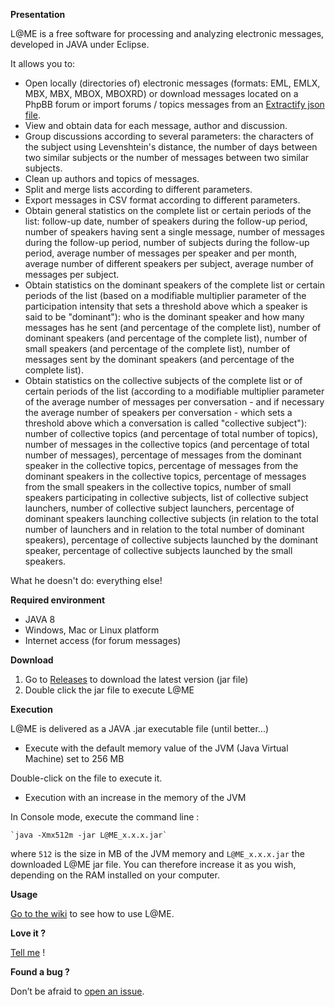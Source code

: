 **Presentation**

L@ME is a free software for processing and analyzing electronic messages, developed in JAVA under Eclipse.

It allows you to:

* Open locally (directories of) electronic messages (formats: EML, EMLX, MBX, MBX, MBOX, MBOXRD) or download messages located on a PhpBB forum or import forums / topics messages from an [Extractify json file](https://github.com/fredericvergnaud/extractify).
* View and obtain data for each message, author and discussion.
* Group discussions according to several parameters: the characters of the subject using Levenshtein's distance, the number of days between two similar subjects or the number of messages between two similar subjects.
* Clean up authors and topics of messages.
* Split and merge lists according to different parameters.
* Export messages in CSV format according to different parameters.
* Obtain general statistics on the complete list or certain periods of the list: follow-up date, number of speakers during the follow-up period, number of speakers having sent a single message, number of messages during the follow-up period, number of subjects during the follow-up period, average number of messages per speaker and per month, average number of different speakers per subject, average number of messages per subject.
* Obtain statistics on the dominant speakers of the complete list or certain periods of the list (based on a modifiable multiplier parameter of the participation intensity that sets a threshold above which a speaker is said to be "dominant"): who is the dominant speaker and how many messages has he sent (and percentage of the complete list), number of dominant speakers (and percentage of the complete list), number of small speakers (and percentage of the complete list), number of messages sent by the dominant speakers (and percentage of the complete list).
* Obtain statistics on the collective subjects of the complete list or of certain periods of the list (according to a modifiable multiplier parameter of the average number of messages per conversation - and if necessary the average number of speakers per conversation - which sets a threshold above which a conversation is called "collective subject"): number of collective topics (and percentage of total number of topics), number of messages in the collective topics (and percentage of total number of messages), percentage of messages from the dominant speaker in the collective topics, percentage of messages from the dominant speakers in the collective topics, percentage of messages from the small speakers in the collective topics, number of small speakers participating in collective subjects, list of collective subject launchers, number of collective subject launchers, percentage of dominant speakers launching collective subjects (in relation to the total number of launchers and in relation to the total number of dominant speakers), percentage of collective subjects launched by the dominant speaker, percentage of collective subjects launched by the small speakers.

What he doesn't do: everything else!

**Required environment**

* JAVA 8
* Windows, Mac or Linux platform
* Internet access (for forum messages)

**Download**

 1. Go to [Releases](https://github.com/fredericvergnaud/lame/releases) to download the latest version (jar file)
 2. Double click the jar file to execute L@ME
 
 **Execution**

L@ME is delivered as a JAVA .jar executable file (until better...)

* Execute with the default memory value of the JVM (Java Virtual Machine) set to 256 MB

 Double-click on the file to execute it.
 
* Execution with an increase in the memory of the JVM

 In Console mode, execute the command line :
 
    `java -Xmx512m -jar L@ME_x.x.x.jar`
    
where `512` is the size in MB of the JVM memory and `L@ME_x.x.x.jar` the downloaded L@ME jar file. You can therefore increase it as you wish, depending on the RAM installed on your computer.

 **Usage**
 
 [Go to the wiki](https://github.com/fredericvergnaud/lame/wiki) to see how to use L@ME.

**Love it ?** 

[Tell me](mailto:frederic.vergnaud@mines-paristech.fr) !

**Found a bug ?**

Don’t be afraid to [open an issue](https://github.com/fredericvergnaud/lame/issues).
 
